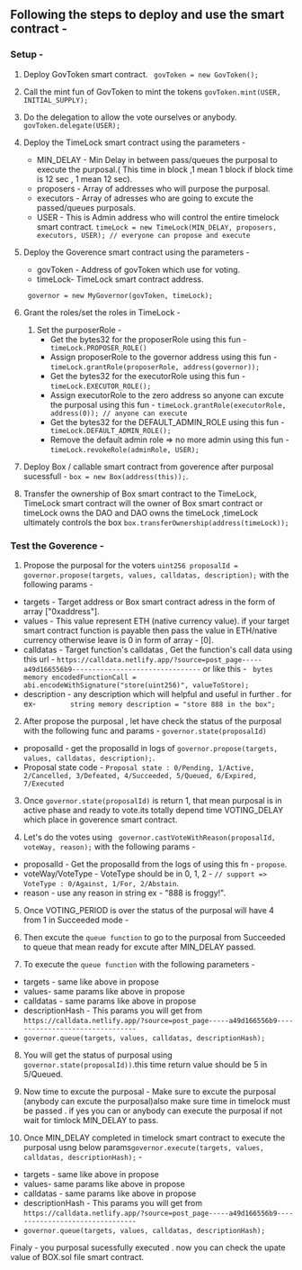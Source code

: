 ## Following the steps to deploy and use the smart contract -
### Setup -
1. Deploy GovToken smart contract. ``` govToken = new GovToken();```
2. Call the mint fun of GovToken to mint the tokens ```govToken.mint(USER, INITIAL_SUPPLY);```
3. Do the delegation to allow the vote ourselves or anybody. ```  govToken.delegate(USER);```
4. Deploy the TimeLock smart contract using the parameters - 
    *  MIN_DELAY - Min Delay in between pass/queues the purposal to execute the purposal.( This time in block ,1 mean 1 block if block time is 12 sec , 1 mean 12 sec).
    * proposers - Array of addresses who will purpose the purposal.
    * executors - Array of adresses who are going to excute the passed/queues purposals.
    * USER - This is Admin address who will control the entire timelock smart contract.
```timeLock = new TimeLock(MIN_DELAY, proposers, executors, USER); // everyone can propose and execute```
5. Deploy the Goverence smart contract using the parameters -
    * govToken - Address of govToken which use for voting.
    * timeLock- TimeLock smart contract address.

    ``` governor = new MyGovernor(govToken, timeLock);```

6. Grant the roles/set the roles in TimeLock -
    1. Set the purposerRole -
        * Get the bytes32 for the proposerRole using this fun -``` timeLock.PROPOSER_ROLE()``` 
        * Assign proposerRole to the governor address using this fun - ```timeLock.grantRole(proposerRole, address(governor));```
        * Get the bytes32 for the executorRole using this fun - ```timeLock.EXECUTOR_ROLE();```
        * Assign executorRole to the zero address so anyone can excute the purposal using this fun - ```timeLock.grantRole(executorRole, address(0)); // anyone can execute```
        * Get the bytes32 for the DEFAULT_ADMIN_ROLE using this fun -``` timeLock.DEFAULT_ADMIN_ROLE();```
        * Remove the default admin role => no more admin using this fun - ```timeLock.revokeRole(adminRole, USER); ```
    
7. Deploy Box / callable smart contract from goverence after purposal sucessfull - ```box = new Box(address(this));```.
8. Transfer the ownership of Box smart contract to the TimeLock, TimeLock smart contract will the owner of Box smart contract or timeLock owns the DAO and DAO owns the timeLock ,timeLock ultimately controls the box ```box.transferOwnership(address(timeLock));```

### Test the Goverence -
1. Propose the purposal for the voters ```uint256 proposalId = governor.propose(targets, values, calldatas, description);``` with the following params -

* targets - Target address or Box smart contract adress in the form of array ["0xaddress"].
* values - This value represent ETH (native currency value). if your target smart contract function is payable then pass the value in ETH/native currency otherwise leave is 0 in form of array - [0].
* calldatas - Target function's calldatas , Get the function's call data using this url - ```https://calldata.netlify.app/?source=post_page-----a49d166556b9--------------------------------```
or like this -  ``` bytes memory encodedFunctionCall = abi.encodeWithSignature("store(uint256)", valueToStore);```
* description - any description which will helpful and useful in further . for ex- ```        string memory description = "store 888 in the box";```

2. After propose the purposal , let have check the status of the purposal with the following func and params - ```governor.state(proposalId)```
* proposalId - get the proposalId in logs of ```governor.propose(targets, values, calldatas, description);```.
* Proposal state code - ```Proposal state : 0/Pending, 1/Active, 2/Cancelled, 3/Defeated, 4/Succeeded, 5/Queued, 6/Expired, 7/Executed```

3. Once ```governor.state(proposalId)``` is return 1,  that mean purposal is in active phase and ready to vote.its totally depend time VOTING_DELAY which place in goverence smart contract.

4. Let's do the votes using ``` governor.castVoteWithReason(proposalId, voteWay, reason);``` with the following params -

* proposalId - Get the proposalId from the logs of using this fn - ```propose```.
* voteWay/VoteType - VoteType should be in 0, 1, 2 -  ```// support => VoteType : 0/Against, 1/For, 2/Abstain```.
* reason - use any reason in string ex - "888 is froggy!".

5. Once VOTING_PERIOD is over the status of the purposal will have 4 from 1 in Succeeded mode -

6. Then excute the ```queue function``` to go to the purposal from Succeeded to queue that mean ready for excute after MIN_DELAY passed. 

7. To execute the ```queue function``` with the following parameters -
 
 * targets - same like above in propose
 * values- same params like above in propose
 * calldatas - same params like above in propose
 * descriptionHash - This params you will get from ```https://calldata.netlify.app/?source=post_page-----a49d166556b9--------------------------------```
 *    ```governor.queue(targets, values, calldatas, descriptionHash);```

8. You will get the status of purposal using ``governor.state(proposalId))``.this time return value should be 5 in 5/Queued.
9. Now time to excute the purposal - Make sure to excute the purposal (anybody can excute the purposal)also make sure time in timelock must be passed . if yes you can or anybody can execute the purposal if not wait for timlock MIN_DELAY to pass. 

10. Once MIN_DELAY completed in timelock smart contract to execute the purposal usng below params```governor.execute(targets, values, calldatas, descriptionHash);``` -
 * targets - same like above in propose
 * values- same params like above in propose
 * calldatas - same params like above in propose
 * descriptionHash - This params you will get from ```https://calldata.netlify.app/?source=post_page-----a49d166556b9--------------------------------```
 *    ```governor.queue(targets, values, calldatas, descriptionHash);```



 Finaly - you purposal sucessfully executed . now you can check the upate value of BOX.sol file smart contract.

